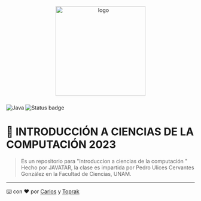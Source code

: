 <div align="center">
  <img src="https://cdn.discordapp.com/attachments/1009462427257151558/1077273650564177930/Screenshot_20230220-105939-744.png" alt="logo" width="240"  height="auto" />
  <br/>

  <h3><b></b></h3>

</div>

![Java](https://img.shields.io/badge/java-%23ED8B00.svg?style=for-the-badge&logo=java&logoColor=white) ![Status badge](https://img.shields.io/badge/status-en%20progreso-yellow?style=for-the-badge)

# 📖 INTRODUCCIÓN A CIENCIAS DE LA COMPUTACIÓN 2023<a name="about-project"></a>
 
 > Es un repositorio para "Introduccion a ciencias de la computación " 
 >Hecho por JAVATAR, la clase es impartida por Pedro Ulices Cervantes González en la Facultad de Ciencias, UNAM.

 _____________________________________

 ⌨️ con ❤️ por [Carlos](https://github.com/CarlosCruzRangel) y [Toprak](https://github.com/ToprakShakur)